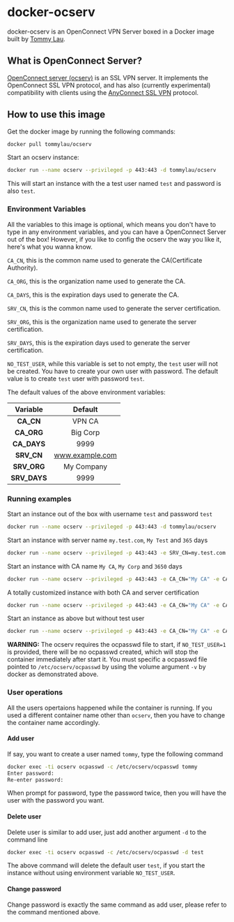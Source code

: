 # docker-ocserv

docker-ocserv is an OpenConnect VPN Server boxed in a Docker image built by [Tommy Lau](mailto:tommy@gen-new.com).

## What is OpenConnect Server?

[OpenConnect server (ocserv)](http://www.infradead.org/ocserv/) is an SSL VPN server. It implements the OpenConnect SSL VPN protocol, and has also (currently experimental) compatibility with clients using the [AnyConnect SSL VPN](http://www.cisco.com/c/en/us/support/security/anyconnect-vpn-client/tsd-products-support-series-home.html) protocol.

## How to use this image

Get the docker image by running the following commands:

```bash
docker pull tommylau/ocserv
```

Start an ocserv instance:

```bash
docker run --name ocserv --privileged -p 443:443 -d tommylau/ocserv
```

This will start an instance with the a test user named `test` and password is also `test`.

### Environment Variables

All the variables to this image is optional, which means you don't have to type in any environment variables, and you can have a OpenConnect Server out of the box! However, if you like to config the ocserv the way you like it, here's what you wanna know.

`CA_CN`, this is the common name used to generate the CA(Certificate Authority).

`CA_ORG`, this is the organization name used to generate the CA.

`CA_DAYS`, this is the expiration days used to generate the CA.

`SRV_CN`, this is the common name used to generate the server certification.

`SRV_ORG`, this is the organization name used to generate the server certification.

`SRV_DAYS`, this is the expiration days used to generate the server certification.

`NO_TEST_USER`, while this variable is set to not empty, the `test` user will not be created. You have to create your own user with password. The default value is to create `test` user with password `test`.

The default values of the above environment variables:

|   Variable   |     Default     |
|:------------:|:---------------:|
|  **CA_CN**   |      VPN CA     |
|  **CA_ORG**  |     Big Corp    |
| **CA_DAYS**  |       9999      |
|  **SRV_CN**  | www.example.com |
| **SRV_ORG**  |    My Company   |
| **SRV_DAYS** |       9999      |

### Running examples

Start an instance out of the box with username `test` and password `test`

```bash
docker run --name ocserv --privileged -p 443:443 -d tommylau/ocserv
```

Start an instance with server name `my.test.com`, `My Test` and `365` days

```bash
docker run --name ocserv --privileged -p 443:443 -e SRV_CN=my.test.com -e SRV_ORG="My Test" -e SRV_DAYS=365 -d tommylau/ocserv
```

Start an instance with CA name `My CA`, `My Corp` and `3650` days

```bash
docker run --name ocserv --privileged -p 443:443 -e CA_CN="My CA" -e CA_ORG="My Corp" -e CA_DAYS=3650 -d tommylau/ocserv
```

A totally customized instance with both CA and server certification

```bash
docker run --name ocserv --privileged -p 443:443 -e CA_CN="My CA" -e CA_ORG="My Corp" -e CA_DAYS=3650 -e SRV_CN=my.test.com -e SRV_ORG="My Test" -e SRV_DAYS=365 -d tommylau/ocserv
```

Start an instance as above but without test user

```bash
docker run --name ocserv --privileged -p 443:443 -e CA_CN="My CA" -e CA_ORG="My Corp" -e CA_DAYS=3650 -e SRV_CN=my.test.com -e SRV_ORG="My Test" -e SRV_DAYS=365 -e NO_TEST_USER=1 -v /some/path/to/ocpasswd:/etc/ocserv/ocpasswd -d tommylau/ocserv
```

**WARNING:** The ocserv requires the ocpasswd file to start, if `NO_TEST_USER=1` is provided, there will be no ocpasswd created, which will stop the container immediately after start it. You must specific a ocpasswd file pointed to `/etc/ocserv/ocpasswd` by using the volume argument `-v` by docker as demonstrated above.

### User operations

All the users opertaions happened while the container is running. If you used a different container name other than `ocserv`, then you have to change the container name accordingly.

#### Add user

If say, you want to create a user named `tommy`, type the following command

```bash
docker exec -ti ocserv ocpasswd -c /etc/ocserv/ocpasswd tommy
Enter password:
Re-enter password:
```

When prompt for password, type the password twice, then you will have the user with the password you want.

#### Delete user

Delete user is similar to add user, just add another argument `-d` to the command line

```bash
docker exec -ti ocserv ocpasswd -c /etc/ocserv/ocpasswd -d test
```

The above command will delete the default user `test`, if you start the instance without using environment variable `NO_TEST_USER`.

#### Change password

Change password is exactly the same command as add user, please refer to the command mentioned above.
